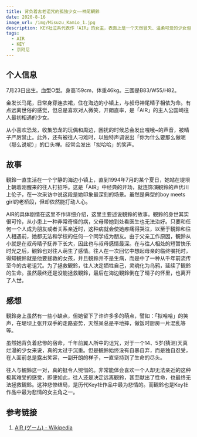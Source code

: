 ```yaml
---
title: 背负着古老诅咒的孤独少女——神尾観鈴
date: 2020-8-16
image_url: /img/Misuzu_Kamio_1.jpg
description: KEY社泣系代表作「AIR」的女主，表面上是一个天然冒失、温柔可爱的少女但却患上了一种奇怪的病，无法与人亲近，症状发作时会疼痛地哭泣不已。原来，这一切与1000年前的那段传说有关...
tags:
  - AIR
  - KEY
  - 京阿尼
---
```


## 个人信息

7月23日出生。血型O型。身高159cm，体重46kg。三围是B83/W55/H82。

金发长马尾，日常身穿连衣裙，住在海边的小镇上，与叔母神尾晴子相依为命。有点远离世俗的感觉，但总是喜欢对人微笑，开朗直率，是「AIR」的主人公国崎往人最初相遇的少女。

从小喜欢恐龙，收集恐龙的玩偶和周边，困扰的时候总会发出嘎哦~的声音，被晴子严厉禁止。此外，还有被往人刁难时，以独特声调说出「你为什么要那么做呢（那么说呢）」的口头禅。经常会发出「拟哈哈」的笑声。

## 故事

観鈴一直生活在一个宁静的海边小镇上，直到1994年7月的某个夏日，她站在堤坝上朝着刚醒来的往人打招呼。这是「AIR」中经典的开场，就连饰演観鈴的声优川上伦子，在一次采访中说这段是她印象最深刻的场景。虽然是典型的boy meets girl的老桥段，但却依然能打动人心。

AIR的具体剧情在这里不作详细介绍，这里主要述说観鈴的故事。観鈴的身世其实很可怜，从小患上一种非常奇怪的病，父母带她到处看医生也无法治好。只要和任何一个人成为朋友或者关系亲近时，这种病就会使她疼痛得哭泣，以至于観鈴和往人相遇前，她都无法和学校的任何一个同学成为朋友。由于父亲工作原因，観鈴从小就是在叔母晴子抚养下长大，因此也与叔母感情最深。在与往人相处的短暂快乐时光之后，観鈴也对往人萌生了感情。往人在一次回忆中想起母亲的临终嘱托时，得知観鈴就是他要拯救的女孩，并且観鈴并不是生病，而是中了一种从千年前流传至今的古老诅咒。为了拯救観鈴，往人决定牺牲自己，灵魂化为乌鸦，延续了観鈴的生命。虽然最终还是没能拯救観鈴，最后在海边観鈴倒在了晴子的怀里，也离开了人世。

## 感想

観鈴身上虽然有一些小缺点，但她留下了许许多多的萌点，譬如：「拟哈哈」的笑声，在堤坝上张开双手的走路姿势，天然呆总是平地摔，做饭时厨房一片混乱等等。

虽然她背负着悲惨的宿命，千年前翼人所中的诅咒，对于一个14、5岁(猜测)天真烂漫的少女来说，真的太过于沉重。但是観鈴始终没有自暴自弃，而是独自忍受，在人面前总是露出笑容，一副开朗的样子，一直坚持到了生命的尽头。

往人与観鈴这一对，真的挺令人惋惜的。非常能体会喜欢一个人却无法亲近的这种极其难受的感觉，即便如此，往人还是决定远离観鈴，甚至献出了性命，也最终无法拯救観鈴。这种悲惨结局，是历代Key社作品中最为悲情的。而観鈴也是Key社作品中最为悲情的女主角之一。

## 参考链接

1. [AIR (ゲーム) - Wikipedia](https://ja.wikipedia.org/wiki/AIR_(%E3%82%B2%E3%83%BC%E3%83%A0))

